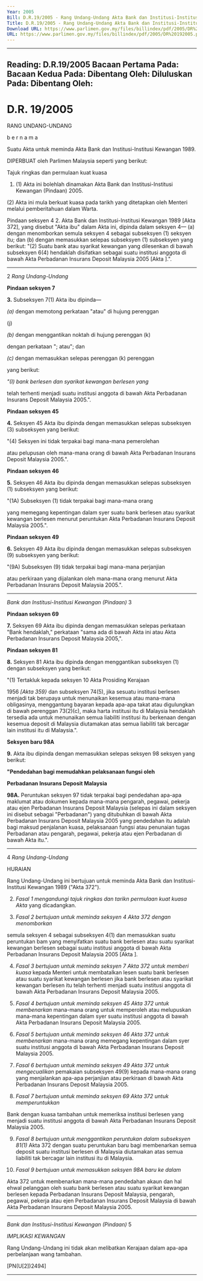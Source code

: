 ```yaml
---
Year: 2005
Bill: D.R.19/2005 - Rang Undang-Undang Akta Bank dan Institusi-Institusi Kewangan (Pindaan) 2005 (Lulus)
Title: D.R.19/2005 - Rang Undang-Undang Akta Bank dan Institusi-Institusi Kewangan (Pindaan) 2005 (Lulus)
Download URL: https://www.parlimen.gov.my/files/billindex/pdf/2005/DR%20192005.pdf
URL: https://www.parlimen.gov.my/files/billindex/pdf/2005/DR%20192005.pdf
---
```

---
Reading:
D.R.19/2005
Bacaan Pertama Pada:
Bacaan Kedua Pada:
Dibentang Oleh:
Diluluskan Pada:
Dibentang Oleh:
---

# D.R. 19/2005

 RANG UNDANG-UNDANG

 b e r n a m a

 Suatu Akta untuk meminda Akta Bank dan Institusi-Institusi Kewangan 1989.

 DIPERBUAT oleh Parlimen Malaysia seperti yang berikut:

 Tajuk ringkas dan permulaan kuat kuasa
 1. (1) Akta ini bolehlah dinamakan Akta Bank dan Institusi-Institusi Kewangan (Pindaan) 2005.

 (2) Akta ini mula berkuat kuasa pada tarikh yang ditetapkan
 oleh Menteri melalui pemberitahuan dalam Warta.

 Pindaan seksyen 4
 2. Akta Bank dan Institusi-Institusi Kewangan 1989 [Akta 372], yang disebut "Akta ibu" dalam Akta ini, dipinda dalam seksyen 4—
 (a) dengan  menomborkan  semula seksyen 4  sebagai
 subseksyen (1) seksyen itu; dan
 (b) dengan memasukkan selepas subseksyen (1) subseksyen
 yang berikut:
 "(2) Suatu bank atau syarikat kewangan yang
 dilesenkan di bawah subseksyen 6(4) hendaklah disifatkan sebagai suatu institusi anggota di bawah Akta Perbadanan Insurans Deposit Malaysia 2005
 [Akta   ].".


-----

2 _Rang Undang-Undang_

**Pindaan seksyen 7**

**3.** Subseksyen 7(1) Akta ibu dipinda—

_(a)_ dengan memotong perkataan "atau" di hujung perenggan

(j)

_(b)_ dengan menggantikan noktah di hujung perenggan (k)

dengan perkataan "; atau"; dan

_(c)_ dengan memasukkan selepas perenggan (k) perenggan

yang berikut:

_"(I) bank berlesen dan syarikat kewangan berlesen yang_

telah terhenti menjadi suatu institusi anggota
di bawah Akta Perbadanan Insurans Deposit
Malaysia 2005.".

**Pindaan seksyen 45**

**4.** Seksyen 45 Akta ibu dipinda dengan memasukkan selepas
subseksyen (3) subseksyen yang berikut:

"(4) Seksyen ini tidak terpakai bagi mana-mana pemerolehan

atau pelupusan oleh mana-mana orang di bawah Akta Perbadanan
Insurans Deposit Malaysia 2005.".

**Pindaan seksyen 46**

**5.** Seksyen 46 Akta ibu dipinda dengan memasukkan selepas
subseksyen (1) subseksyen yang berikut:

"(1A) Subseksyen (1) tidak terpakai bagi mana-mana orang

yang memegang kepentingan dalam syer suatu bank berlesen
atau syarikat kewangan berlesen menurut peruntukan Akta
Perbadanan Insurans Deposit Malaysia 2005.".

**Pindaan seksyen 49**

**6.** Seksyen 49 Akta ibu dipinda dengan memasukkan selepas
subseksyen (9) subseksyen yang berikut:

"(9A) Subseksyen (9) tidak terpakai bagi mana-mana perjanjian

atau perkiraan yang dijalankan oleh mana-mana orang menurut
Akta Perbadanan Insurans Deposit Malaysia 2005.".


-----

_Bank dan Institusi-Institusi Kewangan (Pindaan)_ 3

**Pindaan seksyen 69**

**7.** Seksyen 69 Akta ibu dipinda dengan memasukkan selepas
perkataan "Bank hendaklah," perkataan "sama ada di bawah Akta
ini atau Akta Perbadanan Insurans Deposit Malaysia 2005,".

**Pindaan seksyen 81**

**8.** Seksyen  81  Akta  ibu  dipinda  dengan  menggantikan
subseksyen (1) dengan subseksyen yang berikut:

"(1) Tertakluk kepada seksyen 10 Akta Prosiding Kerajaan

1956 _[Akta 359}_ dan subseksyen 74(5), jika sesuatu institusi
berlesen menjadi tak berupaya untuk menunaikan kesemua atau
mana-mana obligasinya, menggantung bayaran kepada apa-apa
takat atau digulungkan di bawah perenggan 73(2)(c), maka harta
institusi itu di Malaysia hendaklah tersedia ada untuk menunaikan
semua liabiliti institusi itu berkenaan dengan kesemua deposit
di Malaysia diutamakan atas semua liabiliti tak bercagar lain
institusi itu di Malaysia.".

**Seksyen baru 98A**

**9.** Akta ibu dipinda dengan memasukkan selepas seksyen 98 seksyen
yang berikut:

**"Pendedahan bagi memudahkan pelaksanaan fungsi oleh**

**Perbadanan Insurans Deposit Malaysia**

**98A.** Peruntukan seksyen 97 tidak terpakai bagi pendedahan
apa-apa maklumat atau dokumen kepada mana-mana pengarah,
pegawai, pekerja atau ejen Perbadanan Insurans Deposit
Malaysia (selepas ini dalam seksyen ini disebut sebagai
"Perbadanan") yang ditubuhkan di bawah Akta Perbadanan
Insurans Deposit Malaysia 2005 yang pendedahan itu adalah
bagi maksud penjalanan kuasa, pelaksanaan fungsi atau
penunaian tugas Perbadanan atau pengarah, pegawai, pekerja
atau ejen Perbadanan di bawah Akta itu.".


-----

4 _Rang Undang-Undang_

HURAIAN

Rang Undang-Undang ini bertujuan untuk meminda Akta Bank dan
Institusi-Institusi Kewangan 1989 ("Akta 372").

2. _Fasal 1 mengandungi tajuk ringkas dan tarikn permulaan kuat kuasa Akta_
yang dicadangkan.

3. _Fasal 2 bertujuan untuk meminda seksyen 4 Akta 372 dengan menomborkan_

semula seksyen 4 sebagai subseksyen 4(1) dan memasukkan suatu peruntukan
bam yang menyifatkan suatu bank berlesen atau suatu syarikat kewangan berlesen
sebagai suatu institusi anggota di bawah Akta Perbadanan Insurans Deposit
Malaysia 2005 [Akta   ].

4. _Fasal 3 bertujuan untuk meminda seksyen 7 Akta 372 untuk memberi kuasa_
kepada Menteri untuk membatalkan lesen suatu bank berlesen atau suatu syarikat
kewangan berlesen jika bank berlesen atau syarikat kewangan berlesen itu telah
terhenti menjadi suatu institusi anggota di bawah Akta Perbadanan Insurans
Deposit Malaysia 2005.

5. _Fasal 4 bertujuan untuk meminda seksyen 45 Akta 372 untuk membenarkan_
mana-mana orang untuk memperoleh atau melupuskan mana-mana kepentingan
dalam syer suatu institusi anggota di bawah Akta Perbadanan Insurans Deposit
Malaysia 2005.

6. _Fasal 5 bertujuan untuk meminda seksyen 46 Akta 372 untuk membenarkan_
mana-mana orang memegang kepentingan dalam syer suatu institusi anggota di
bawah Akta Perbadanan Insurans Deposit Malaysia 2005.

7. _Fasal 6 bertujuan untuk meminda seksyen 49 Akta 372 untuk mengecualikan_
pemakaian subseksyen 49(9) kepada mana-mana orang yang menjalankan
apa-apa perjanjian atau perkiraan di bawah Akta Perbadanan Insurans Deposit
Malaysia 2005.

8. _Fasal 7 bertujuan untuk meminda seksyen 69 Akta 372 untuk memperuntukkan_

Bank dengan kuasa tambahan untuk memeriksa institusi berlesen yang menjadi
suatu institusi anggota di bawah Akta Perbadanan Insurans Deposit Malaysia
2005.

9. _Fasal 8 bertujuan untuk menggantikan peruntukan dalam subseksyen 81(1)_
Akta 372 dengan suatu peruntukan baru bagi membenarkan semua deposit suatu
institusi berlesen di Malaysia diutamakan atas semua liabiliti tak bercagar lain
institusi itu di Malaysia.

10. _Fasal 9 bertujuan untuk memasukkan seksyen 98A baru ke dalam_

Akta 372 untuk membenarkan mana-mana pendedahan akaun dan hal ehwal
pelanggan oleh suatu bank berlesen atau suatu syarikat kewangan berlesen
kepada Perbadanan Insurans Deposit Malaysia, pengarah, pegawai, pekerja atau
ejen Perbadanan Insurans Deposit Malaysia di bawah Akta Perbadanan Insurans
Deposit Malaysia 2005.


-----

_Bank dan Institusi-Institusi Kewangan (Pindaan)_ 5

_IMPLIKASI KEWANGAN_

Rang Undang-Undang ini tidak akan melibatkan Kerajaan dalam apa-apa
perbelanjaan wang tambahan.

[PN(U[2])2494]


-----

